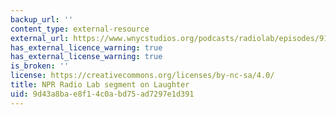 ```yaml
---
backup_url: ''
content_type: external-resource
external_url: https://www.wnycstudios.org/podcasts/radiolab/episodes/91588-laughter
has_external_licence_warning: true
has_external_license_warning: true
is_broken: ''
license: https://creativecommons.org/licenses/by-nc-sa/4.0/
title: NPR Radio Lab segment on Laughter
uid: 9d43a8ba-e8f1-4c0a-bd75-ad7297e1d391
---
```

